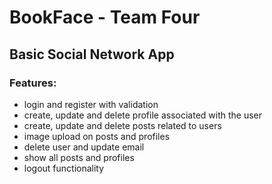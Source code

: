 # BookFace - Team Four

## Basic Social Network App

### Features:
- login and register with validation
- create, update and delete profile associated with the user
- create, update and delete posts related to users
- image upload on posts and profiles
- delete user and update email
- show all posts and profiles
- logout functionality 
